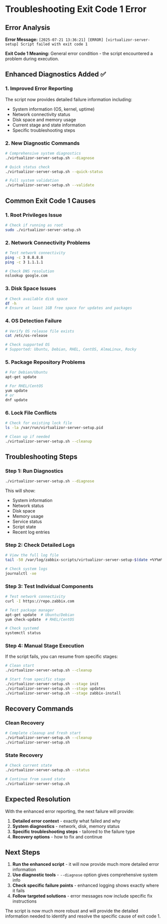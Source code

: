 # Troubleshooting Exit Code 1 Error

## Error Analysis

**Error Message:** `[2025-07-21 13:36:21] [ERROR] [virtualizor-server-setup] Script failed with exit code 1`

**Exit Code 1 Meaning:** General error condition - the script encountered a problem during execution.

## Enhanced Diagnostics Added ✅

### 1. **Improved Error Reporting**
The script now provides detailed failure information including:
- System information (OS, kernel, uptime)
- Network connectivity status
- Disk space and memory usage
- Current stage and state information
- Specific troubleshooting steps

### 2. **New Diagnostic Commands**
```bash
# Comprehensive system diagnostics
./virtualizor-server-setup.sh --diagnose

# Quick status check
./virtualizor-server-setup.sh --quick-status

# Full system validation
./virtualizor-server-setup.sh --validate
```

## Common Exit Code 1 Causes

### **1. Root Privileges Issue**
```bash
# Check if running as root
sudo ./virtualizor-server-setup.sh
```

### **2. Network Connectivity Problems**
```bash
# Test network connectivity
ping -c 3 8.8.8.8
ping -c 3 1.1.1.1

# Check DNS resolution
nslookup google.com
```

### **3. Disk Space Issues**
```bash
# Check available disk space
df -h
# Ensure at least 1GB free space for updates and packages
```

### **4. OS Detection Failure**
```bash
# Verify OS release file exists
cat /etc/os-release

# Check supported OS
# Supported: Ubuntu, Debian, RHEL, CentOS, AlmaLinux, Rocky
```

### **5. Package Repository Problems**
```bash
# For Debian/Ubuntu
apt-get update

# For RHEL/CentOS
yum update
# or
dnf update
```

### **6. Lock File Conflicts**
```bash
# Check for existing lock file
ls -la /var/run/virtualizor-server-setup.pid

# Clean up if needed
./virtualizor-server-setup.sh --cleanup
```

## Troubleshooting Steps

### **Step 1: Run Diagnostics**
```bash
./virtualizor-server-setup.sh --diagnose
```

This will show:
- System information
- Network status
- Disk space
- Memory usage
- Service status
- Script state
- Recent log entries

### **Step 2: Check Detailed Logs**
```bash
# View the full log file
tail -50 /var/log/zabbix-scripts/virtualizor-server-setup-$(date +%Y%m%d).log

# Check system logs
journalctl -xe
```

### **Step 3: Test Individual Components**
```bash
# Test network connectivity
curl -I https://repo.zabbix.com

# Test package manager
apt-get update  # Ubuntu/Debian
yum check-update  # RHEL/CentOS

# Check systemd
systemctl status
```

### **Step 4: Manual Stage Execution**
If the script fails, you can resume from specific stages:
```bash
# Clean start
./virtualizor-server-setup.sh --cleanup

# Start from specific stage
./virtualizor-server-setup.sh --stage init
./virtualizor-server-setup.sh --stage updates
./virtualizor-server-setup.sh --stage zabbix-install
```

## Recovery Commands

### **Clean Recovery**
```bash
# Complete cleanup and fresh start
./virtualizor-server-setup.sh --cleanup
./virtualizor-server-setup.sh
```

### **State Recovery**
```bash
# Check current state
./virtualizor-server-setup.sh --status

# Continue from saved state
./virtualizor-server-setup.sh
```

## Expected Resolution

With the enhanced error reporting, the next failure will provide:

1. **Detailed error context** - exactly what failed and why
2. **System diagnostics** - network, disk, memory status
3. **Specific troubleshooting steps** - tailored to the failure type
4. **Recovery options** - how to fix and continue

## Next Steps

1. **Run the enhanced script** - it will now provide much more detailed error information
2. **Use diagnostic tools** - `--diagnose` option gives comprehensive system info
3. **Check specific failure points** - enhanced logging shows exactly where it fails
4. **Follow targeted solutions** - error messages now include specific fix instructions

The script is now much more robust and will provide the detailed information needed to identify and resolve the specific cause of exit code 1.
